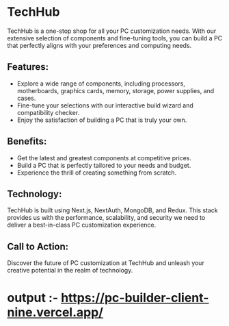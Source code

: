 # TechHub

TechHub is a one-stop shop for all your PC customization needs. With our extensive selection of components and fine-tuning tools, you can build a PC that perfectly aligns with your preferences and computing needs.

## Features:

- Explore a wide range of components, including processors, motherboards, graphics cards, memory, storage, power supplies, and cases.
- Fine-tune your selections with our interactive build wizard and compatibility checker.
- Enjoy the satisfaction of building a PC that is truly your own.

## Benefits:

- Get the latest and greatest components at competitive prices.
- Build a PC that is perfectly tailored to your needs and budget.
- Experience the thrill of creating something from scratch.

## Technology:

TechHub is built using Next.js, NextAuth, MongoDB, and Redux. This stack provides us with the performance, scalability, and security we need to deliver a best-in-class PC customization experience.

## Call to Action:

Discover the future of PC customization at TechHub and unleash your creative potential in the realm of technology.


# output :-  https://pc-builder-client-nine.vercel.app/
